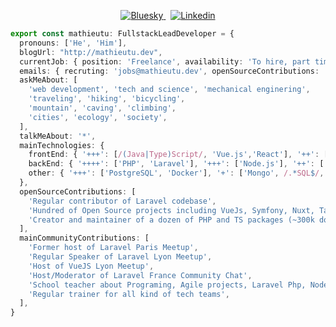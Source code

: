 <p align="center">  
  <a href="https://bsky.app/profile/mathieutu.dev">
    <img alt="Bluesky" src="https://img.shields.io/badge/BlueSky-1185fe?logo=bluesky&logoColor=white" />
  </a>
&nbsp;
  <a href="https://www.linkedin.com/in/mathieutu/">
    <img alt="Linkedin" src="https://img.shields.io/badge/LinkedIn-0077b5?logo=linkedin&logoColor=white" />
  </a>
  <!-- <a href="https://mathieutu.dev">
    <img alt="Blog" src="https://img.shields.io/badge/-Blog-b2786b?logo=firefox-browser&logoColor=white" />
  </a> -->
</p>

```typescript
export const mathieutu: FullstackLeadDeveloper = {
  pronouns: ['He', 'Him'],
  blogUrl: "http://mathieutu.dev",
  currentJob: { position: 'Freelance', availability: 'To hire, part time' },
  emails: { recruting: 'jobs@mathieutu.dev', openSourceContributions: 'oss@mathieutu.dev', general: 'contact@mathieutu.dev' },
  askMeAbout: [
    'web development', 'tech and science', 'mechanical enginering',
    'traveling', 'hiking', 'bicycling',
    'mountain', 'caving', 'climbing',
    'cities', 'ecology', 'society',
  ],
  talkMeAbout: '*',
  mainTechnologies: {
    frontEnd: { '+++': [/(Java|Type)Script/, 'Vue.js','React'], '++': ['HTML', 'CSS frameworks', 'TailwindCss', 'Svelte'], '+': ['vanilla CSS'] },
    backEnd: { '++++': ['PHP', 'Laravel'], '+++': ['Node.js'], '++': ['Symfony'] },
    other: { '+++': ['PostgreSQL', 'Docker'], '+': ['Mongo', /.*SQL$/, /.*sh/] },
  },
  openSourceContributions: [
    'Regular contributor of Laravel codebase',
    'Hundred of Open Source projects including VueJs, Symfony, Nuxt, TailwindCss, Webpack, etc...',
    'Creator and maintainer of a dozen of PHP and TS packages (~300k downloads)',
  ],
  mainCommunityContributions: [
    'Former host of Laravel Paris Meetup',
    'Regular Speaker of Laravel Lyon Meetup',
    'Host of VueJS Lyon Meetup',
    'Host/Moderator of Laravel France Community Chat',
    'School teacher about Programing, Agile projects, Laravel Php, NodeJS, ReactJS, VueJS, and Testing processes',
    'Regular trainer for all kind of tech teams',
  ],
}
```
